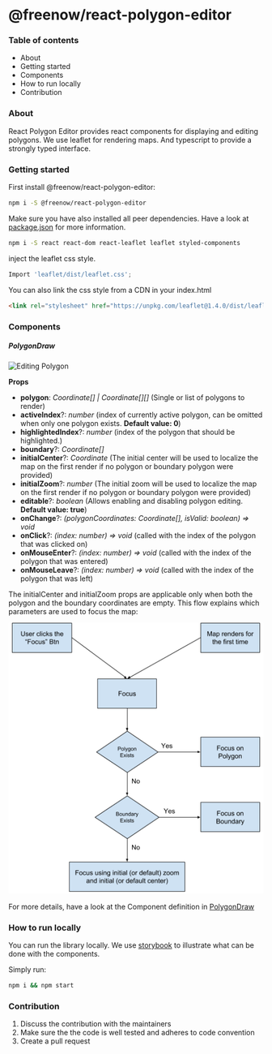 # @freenow/react-polygon-editor

### Table of contents

-   About
-   Getting started
-   Components
-   How to run locally
-   Contribution

### About

React Polygon Editor provides react components for displaying and editing polygons.
We use leaflet for rendering maps. And typescript to provide a strongly typed interface.

### Getting started

First install @freenow/react-polygon-editor:

```bash
npm i -S @freenow/react-polygon-editor
```

Make sure you have also installed all peer dependencies. Have a look at [package.json](package.json) for more information.

```bash
npm i -S react react-dom react-leaflet leaflet styled-components
```

inject the leaflet css style.

```typescript
Import 'leaflet/dist/leaflet.css';
```

You can also link the css style from a CDN in your index.html

```html
<link rel="stylesheet" href="https://unpkg.com/leaflet@1.4.0/dist/leaflet.css" />
```

### Components

##### PolygonDraw

![Editing Polygon](docs/polygon-editor.gif)

**Props**

-   **polygon**: _Coordinate[] | Coordinate[][]_ (Single or list of polygons to render)
-   **activeIndex**?: _number_ (index of currently active polygon, can be omitted when only one polygon exists. **Default value: 0**)
-   **highlightedIndex**?: _number_ (index of the polygon that should be highlighted.)
-   **boundary**?: _Coordinate[]_
-   **initialCenter**?: _Coordinate_ (The initial center will be used to localize the map on the first render if no polygon or boundary polygon were provided)
-   **initialZoom**?: _number_ (The initial zoom will be used to localize the map on the first render if no polygon or boundary polygon were provided)
-   **editable**?: _boolean_ (Allows enabling and disabling polygon editing. **Default value: true**)
-   **onChange**?: _(polygonCoordinates: Coordinate[], isValid: boolean) => void_
-   **onClick**?: _(index: number) => void_ (called with the index of the polygon that was clicked on)
-   **onMouseEnter**?: _(index: number) => void_ (called with the index of the polygon that was entered)
-   **onMouseLeave**?: _(index: number) => void_ (called with the index of the polygon that was left)

The initialCenter and initialZoom props are applicable only when both the polygon and the boundary coordinates are empty.
This flow explains which parameters are used to focus the map:

![Focus flow](docs/map_focus_flow.png)

For more details, have a look at the Component definition in [PolygonDraw](src/PolygonDraw/PolygonDraw.tsx)

### How to run locally

You can run the library locally. We use [storybook](https://storybook.js.org/) to illustrate what can be done with the components.

Simply run:

```bash
npm i && npm start
```

### Contribution

1. Discuss the contribution with the maintainers
2. Make sure the the code is well tested and adheres to code convention
3. Create a pull request
